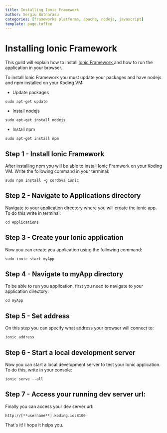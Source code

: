 ```yaml
---
title: Installing Ionic Framework
author: Sergiu Butnarasu
categories: [frameworks platforms, apache, nodejs, javascript]
template: page.toffee
---
```


# Installing Ionic Framework

This guild will explain how to install [Ionic Framework ](http://ionicframework.com/) and how to run the application in your browser.

To install Ionic Framework you must update your packages and have nodejs and npm installed on your Koding VM:

* Update packages

```
sudo apt-get update
```

* Install nodejs

```
sudo apt-get install nodejs
```

* Install npm

```
sudo apt-get install npm
```

## Step 1 - Install Ionic Framework

After installing npm you will be able to install Ionic Framwork on your Koding VM. Write the following command in your terminal:

```
sudo npm install -g cordova ionic
```

## Step 2 - Navigate to Applications directory

Navigate to your application directory where you will create the ionic app. To do this write in terminal:

```
cd Applications
```

## Step 3 - Create your Ionic application

Now you can create you application using the following command:

```
sudo ionic start myApp
```

## Step 4 - Navigate to myApp directory

To be able to run you application, first you need to navigate to your application directory:

```
cd myApp
```

## Step 5 - Set address

On this step you can specify what address your browser will connect to:

```
ionic address
```

## Step 6 - Start a local development server

Now you can start a local development server to test your Ionic application. To do this, write in your console:

```
ionic serve --all
```

## Step 7 - Access your **running dev server** url:

Finally you can access your dev server url:

```
http://[**username**].koding.io:8100
```

That's it! I hope it helps you.